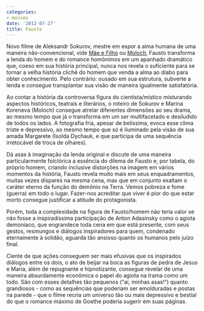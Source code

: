 ```yaml
---
categories:
- movies
date: '2012-07-27'
title: Fausto
---
```


Novo filme de Aleksandr Sokurov, mestre em expor a alma humana de uma maneira não-convencional, vide [Mãe e Filho] ou [Moloch], Fausto transforma a lenda do homem e do romance homônimos em um apanhado dramático que, coeso em sua história principal, nunca nos revela o suficiente para se tornar a velha história clichê do homem que venda a alma ao diabo para obter conhecimento. Pelo contrário: ousado em sua estrutura, subverte a lenda e consegue transplantar sua visão de maneira igualmente satisfatória.

Ao contar a história da controversa figura do cientista/místico misturando aspectos históricos, teatrais e literários, o roteiro de Sokurov e Marina Koreneva (Moloch) consegue atrelar diferentes dimensões ao seu drama, ao mesmo tempo que já o transforma em um ser multifacetado e desiludido de todos os lados. A fotografia fria, apesar de belíssima, evoca esse clima triste e depressivo, ao mesmo tempo que só é iluminado pela visão de sua amada Margarete (Isolda Dychauk, e que participa de uma sequência irretocável de troca de olhares).

Dá asas à imaginação da lenda original e discute de uma maneira particularmente folclórica a essência do dilema de Fausto e, por tabela, do próprio homem, criando inclusive distorções na imagem em vários momentos da história, Fausto revela muito mais em seus enquadramentos, muitas vezes díspares na mesma cena, mas que em conjunto exaltam o caráter eterno da função do demônio na Terra. Vemos pobreza e fome (guerra) em todo o lugar. Fazer-nos acreditar que viver é pior do que estar morto consegue justificar a atitude do protagonista.

Porém, toda a complexidade na figura de Fausto/homem não teria valor se não fosse a inspiradíssima participação de Anton Adasinsky como o agiota demoníaco, que engrandece toda cena em que está presente, com seus gestos, resmungos e diálogos inspiradores para quem, condenado eternamente à solidão, aguarda tão ansioso quanto os humanos pelo juízo final.

Ciente de que ações conseguem ser mais efusivas que os inspirados diálogos entre os dois, o ato de beijar na boca as figuras de pedra de Jesus e Maria, além de repugnante e hipnotizante, consegue revelar de uma maneira absurdamente econômica o papel do agiota na trama como um todo. São com esses detalhes tão pequenos ("ai, minhas asas!") quanto grandiosos - como as sequências que poderiam ser emolduradas e postas na parede - que o filme recria um universo tão ou mais depressivo e bestial do que o romance máximo de Goethe poderia sugerir em suas páginas.

[Moloch]: /moloch
[Mãe e Filho]: /mae-e-filho
